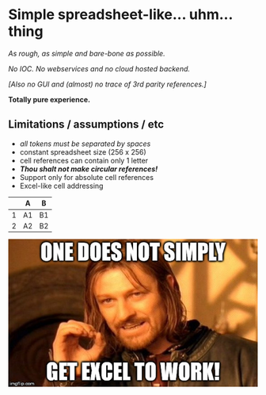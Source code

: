 # Simple spreadsheet-like... uhm... thing

*As rough, as simple and bare-bone as possible.*

*No IOC. No webservices and no cloud hosted backend.*

*[Also no GUI and (almost) no trace of 3rd parity references.]*

**Totally pure experience.**

## Limitations / assumptions / etc

* *all tokens must be separated by spaces*
* constant spreadsheet size (256 x 256)
* cell references can contain only 1 letter
* ***Thou shalt not make circular references!***
* Support only for absolute cell references
* Excel-like cell addressing

|   | A  | B  |
|---|----|----|
| 1 | A1 | B1 |
| 2 | A2 | B2 |

![](Boromir.jpg)